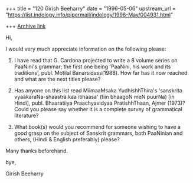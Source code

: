 +++
title = "120 Girish Beeharry"
date = "1996-05-06"
upstream_url = "https://list.indology.info/pipermail/indology/1996-May/004931.html"

+++
[Archive link](https://list.indology.info/pipermail/indology/1996-May/004931.html)

Hi,

I would very much appreciate information on the following please:

1) I have read that G. Cardona projected to write a 8 volume series on
PaaNini's grammar; the first one being 'PaaNini, his work and its
traditions', publ. Motilal Banarsidass(1988). How far has it now reached
and what are the next titles please? 

2) Has anyone on this list read MiimaaMsaka YudhishhThira's 'sanskrita
vyaakaraNa-shaastra kaa itihaasa' (tiin bhaagoN meN puurNa) [in Hindi],
publ. Bhaaratiiya Praachyavidyaa PratishhThaan, Ajmer (1973)? Could you
please say whether it is a complete survey of grammatical literature?

3) What book(s) would you recommend for someone wishing to have a good
grasp on the subject of Sanskrit grammars, both PaaNinian and others, 
(Hindi & English preferably) please?

Many thanks beforehand.

bye,

Girish Beeharry





